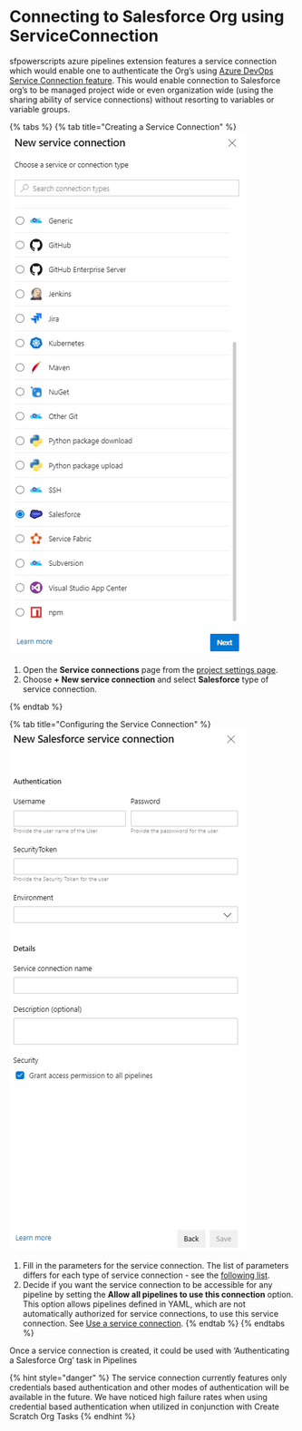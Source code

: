 # Connecting to Salesforce Org using ServiceConnection

sfpowerscripts azure pipelines extension features a service connection which would enable one to authenticate the Org’s using [Azure DevOps Service Connection feature](https://docs.microsoft.com/en-us/azure/devops/pipelines/library/service-endpoints?view=azure-devops&tabs=yaml). This would enable connection to Salesforce org’s to be managed project wide or even organization wide \(using the sharing ability of service connections\) without resorting to variables or variable groups.

{% tabs %}
{% tab title="Creating a Service Connection" %}
![Select the Salesforce Service Connection](../../../.gitbook/assets/Selecting%20Service%20Connection.PNG)

1. Open the **Service connections** page from the [project settings page](https://docs.microsoft.com/en-us/azure/devops/project/navigation/go-to-service-page?view=azure-devops#open-project-settings). 
2. Choose **+ New service connection** and select **Salesforce** type of service connection.

 
{% endtab %}

{% tab title="Configuring the Service Connection" %}
![Configure the service connection](../../../.gitbook/assets/Salesforce%20Service%20Connection.PNG)



1. Fill in the parameters for the service connection. The list of parameters differs for each type of service connection - see the [following list](https://docs.microsoft.com/en-us/azure/devops/pipelines/library/service-endpoints?view=azure-devops&tabs=yaml#ep-types).
2. Decide if you want the service connection to be accessible for any pipeline by setting the **Allow all pipelines to use this connection** option. This option allows pipelines defined in YAML, which are not automatically authorized for service connections, to use this service connection. See [Use a service connection](https://docs.microsoft.com/en-us/azure/devops/pipelines/library/service-endpoints?view=azure-devops&tabs=yaml#use-connection).
{% endtab %}
{% endtabs %}

Once a service connection is created, it could be used with ‘Authenticating a Salesforce Org’ task in Pipelines

{% hint style="danger" %}
The service connection currently features only credentials based authentication and other modes of authentication will be available in the future.  We have noticed high failure rates when using credential based authentication when utilized in conjunction with Create Scratch Org Tasks
{% endhint %}

